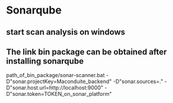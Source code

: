 # Sonarqube

## start scan analysis on windows
## The link bin package can be obtained after installing sonarqube
path_of_bin_package/sonar-scanner.bat -D"sonar.projectKey=Maconduite_backend" -D"sonar.sources=." -D"sonar.host.url=http://localhost:9000" -D"sonar.token=TOKEN_on_sonar_platform"